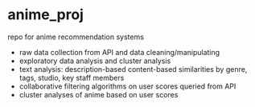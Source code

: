 # anime_proj
repo for anime recommendation systems

* raw data collection from API and data cleaning/manipulating
* exploratory data analysis and cluster analysis
* text analysis: description-based content-based similarities by genre, tags, studio, key staff members
* collaborative filtering algorithms on user scores queried from API
* cluster analyses of anime based on user scores
